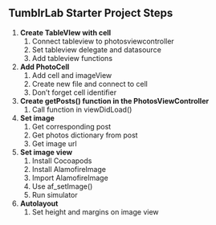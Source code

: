 

## TumblrLab Starter Project Steps 

1. **Create TableVIew with cell**
    1. Connect tableview to photosviewcontroller
    2. Set tableview delegate and datasource
    3. Add tableview functions
2. **Add PhotoCell**
    1. Add cell and imageView
    2. Create new file and connect to cell
    3. Don’t forget cell identifier
3. **Create getPosts() function in the PhotosViewController**
    1. Call function in viewDidLoad()
4. **Set image**
    1. Get corresponding post
    2. Get photos dictionary from post
    3. Get image url
5. **Set image view**
    1. Install Cocoapods
    2. Install AlamofireImage
    3. Import AlamofireImage
    4. Use af_setImage()
    5. Run simulator
6. **Autolayout**
    1. Set height and margins on image view
